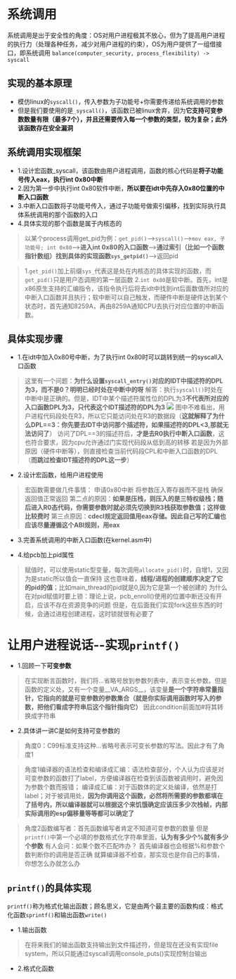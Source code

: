 # 系统调用
系统调用是出于安全性的角度：OS对用户进程极其不放心，但为了提高用户进程的执行力（处理各种任务，减少对用户进程的约束），OS为用户提供了一组借接口，即系统调用
`balance(computer_security, process_flexibility) -> syscall`

## 实现的基本原理
- 模仿linux的`syscall()`，传入参数为子功能号+你需要传递给系统调用的参数
- 但是我们要使用的是`_syscall()`，该函数已被linux舍弃，因为**它支持可变参数数量有限（最多7个），并且还需要传入每一个参数的类型，较为复杂；此外该函数存在安全漏洞**

## 系统调用实现框架
- 1.设计宏函数_syscall，该函数由用户进程调用，函数的核心代码是**将子功能号传入eax，执行int 0x80中断**
- 2.因为第一步中执行int 0x80软件中断，**所以要在idt中先存入0x80位置的中断入口函数**
- 3.中断入口函数将子功能号传入，通过子功能号做索引偏移，找到实际执行具体系统调用的那个函数的入口
- 4.具体实现的那个函数是属于内核态的
>以某个process调用get_pid为例：`get_pid()`-->`syscall()`-->`mov eax, 子功能号; int 0x80`-->**进入int 0x80的入口函数**-->**通过索引（比如一个函数指针数组）找到具体的实现函数`sys_getpid()`**-->返回pid

>1.`get_pid()`加上前缀`sys_`代表这是处在内核态的具体实现的函数，而`get_pid()`只是用户态调用的第一层函数
>2.`int 0x80`是软中断。首先，int是x86原生支持的汇编指令，该指令执行后将去idt中找到int后面数值所对应的中断入口函数并且执行；软中断可以自己触发，而硬件中断是硬件达到某个状态时，首先通知8259A，再由8259A通知CPU去执行对应位置的中断函数。

## 具体实现步骤
- 1.在idt中加入0x80号中断，为了执行int 0x80时可以跳转到统一的syscall入口函数
>这里有一个问题：**为什么设置`syscall_entry()`对应的IDT中描述符的DPL为3，而不是0？明明已经时处在中断中的呀**
>解答：执行`syscall()`时处在中断中是正确的。但是，IDT中某个描述符属性位的DPL为3**不代表所对应的入口函数DPL为3，只代表这个IDT描述符的DPL为3**
>![](_v_images/20201108102727285_42218862.png)
图中不难看出，用户进程代码段处在R3，所以它只能访问处在R3的数据段（**这就解释了为什么DPL==3：你先要去IDT中访问那个描述符，如果描述符的DPL<3,那就无法访问了**）
访问了DPL==3的描述符后，**才是去R0执行中断入口函数**，这也符合要求，因为cpu允许通过门实现代码段从低到高的转移
若是因为外部原因（硬件中断等），则直接检查当前代码段CPL和中断入口函数的DPL（**而跳过检查IDT描述符的DPL这一步**）

- 2.设计宏函数，给用户进程使用
>宏函数需要做几件事情：
>申请0x80中断
>将参数压入寄存器而不是栈
>确保返回值正常返回
第二点的原因：**如果是压栈，则压入的是三特权级栈；随后进入R0态代码，你需要参数时就必须先切换到R3栈获取参数值；这样做比较费时**
第三点原因：**cdecl规定返回值用eax存储。因此自己写的汇编也应该尽量遵循这个ABI规则，用eax**

- 3.完善系统调用的中断入口函数(在kernel.asm中)



- 4.给pcb加上pid属性
>赋值时，可以使用static型变量，每次调用`allocate_pid()`时，自增1，又因为是static所以值会一直保持
>这也意味着，**线程/进程的创建顺序决定了它的pid的值**；比如main_thread的pid就是0,因为它是第一个被创建的
>为什么在对pid赋值时要上锁：理论上说，pcb_enroll()使用的位置中断还没有开启，应该不存在资源竞争的问题
>但是，在后面我们实现fork这些东西的时候，会通过进程创建进程，这时锁就很有必要了


# 让用户进程说话--实现`printf()`
- 1.回顾一下**可变参数**
>在实现断言函数时，我们将...省略号放到参数列表中，表示变长参数。但是函数的定义处，又有一个变量__VA_ARGS__，该变量**是一个字符串常量指针，它指向的就是可变参数的参数集合（就是你实际调用函数时写入的参数，把他们看成字符串后这个指针指向它）**
>因此condition前面加#将其转换成字符串

- 2.具体讲一讲C是如何支持可变参数的
>角度0：C99标准支持这种...省略号表示可变长参数的写法。因此才有了角度1

>角度1编译器的语法检查和编译成汇编：语法检查部分，个人认为应该是对可变参数的函数打了label，方便编译器在检查到该函数被调用时，避免因为参数个数而报错；
>编译成汇编：对于函数体的定义处编译，依然是打label；对于被调用处，**因为你调用这个函数，必然将所需要的参数都填在了括号内，所以编译器就可以根据这个来饥饿确定应该压多少次栈帧，内部实际调用的esp偏移量等等都可以确定了**

>角度2函数编写者：首先函数编写者肯定不知道可变参数的数量
>但是`printf()`中第一个必填的参数格式化字符串里面，**认为有多少个%就有多少个参数**
>有人会问：如果个数不匹配咋办？
>首先编译器也会根据%和参数个数判断你的调用是否正确
>就算编译器不检查，那实现也是你自己的事情，你想怎么办就怎么办

## `printf()`的具体实现
`printf()`称为格式化输出函数；顾名思义，它是由两个最主要的函数构成：格式化函数`sprintf()`和输出函数`write()`
- 1.输出函数
>在将来我们的输出函数支持输出到文件描述符，但是现在还没有实现file system，所以只能通过syscall调用console_puts()实现控制台输出
>
- 2.格式化函数